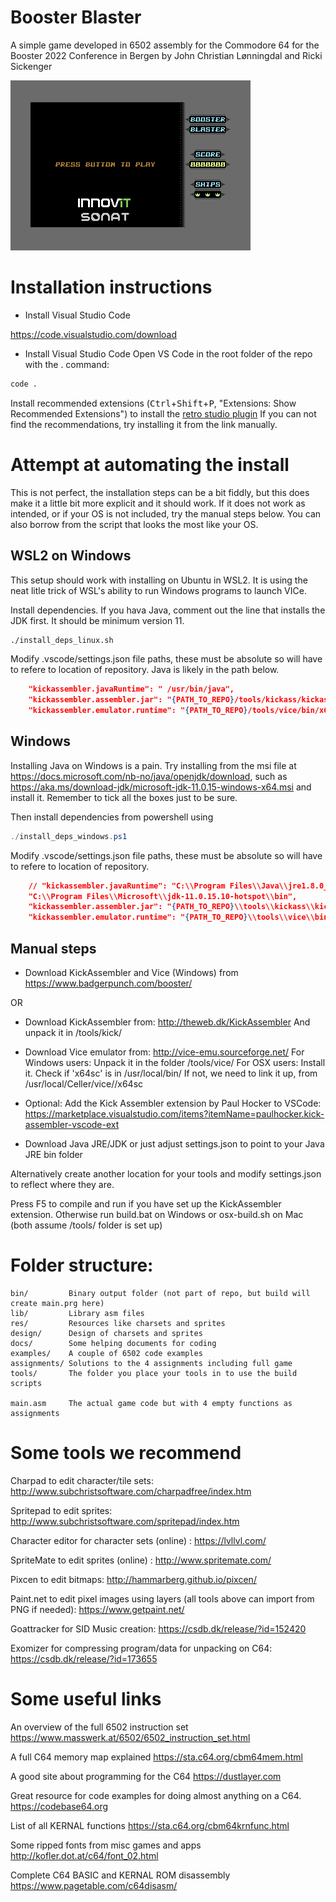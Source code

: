 # Booster Blaster
A simple game developed in 6502 assembly for the Commodore 64 for the Booster 2022 Conference
in Bergen by John Christian Lønningdal and Ricki Sickenger

![Screenshot](./design/screenshot.png)

# Installation instructions

* Install Visual Studio Code

https://code.visualstudio.com/download

* Install Visual Studio Code
Open VS Code in the root folder of the repo with the . command:
```bash
code .
```

Install recommended extensions (<kbd>Ctrl</kbd>+<kbd>Shift</kbd>+<kbd>P</kbd>, "Extensions: Show Recommended Extensions")
to install the [retro studio plugin](https://marketplace.visualstudio.com/items?itemName=paulhocker.kick-assembler-vscode-ext)
If you can not find the recommendations, try installing it from the link manually.

# Attempt at automating the install

This is not perfect, the installation steps can be a bit fiddly, but this does make it a little bit more explicit and it should work.
If it does not work as intended, or if your OS is not included, try the manual steps below.
You can also borrow from the script that looks the most like your OS.

## WSL2 on Windows
This setup should work with installing on Ubuntu in WSL2.
It is using the neat litle trick of WSL's ability to run Windows programs to launch VICe.

Install dependencies. If you hava Java, comment out the line that installs the JDK first. It should be minimum version 11.
```bash
./install_deps_linux.sh
```
Modify .vscode/settings.json file paths, these must be absolute so will have to refere to location of repository.
Java is likely in the path below.

```json
    "kickassembler.javaRuntime": " /usr/bin/java",
    "kickassembler.assembler.jar": "{PATH_TO_REPO}/tools/kickass/kickassembler-5.19.jar",
    "kickassembler.emulator.runtime": "{PATH_TO_REPO}/tools/vice/bin/x64sc.exe",
```
## Windows
Installing Java on Windows is a pain. Try installing from the msi file at 
https://docs.microsoft.com/nb-no/java/openjdk/download, such as https://aka.ms/download-jdk/microsoft-jdk-11.0.15-windows-x64.msi and install it.
Remember to tick all the boxes just to be sure.

Then install dependencies from powershell using
```powershell
./install_deps_windows.ps1
```

Modify .vscode/settings.json file paths, these must be absolute so will have to refere to location of repository.
```json
    // "kickassembler.javaRuntime": "C:\\Program Files\\Java\\jre1.8.0_201\\bin\\java.exe",
    "C:\\Program Files\\Microsoft\\jdk-11.0.15.10-hotspot\\bin",
    "kickassembler.assembler.jar": "{PATH_TO_REPO}\\tools\\kickass\\kickassembler-5.19.jar",
    "kickassembler.emulator.runtime": "{PATH_TO_REPO}\\tools\\vice\\bin\\x64sc.exe"
```

## Manual steps
* Download KickAssembler and Vice (Windows) from https://www.badgerpunch.com/booster/

OR 

* Download KickAssembler from: http://theweb.dk/KickAssembler
   And unpack it in <boosterblaster-folder>/tools/kick/

* Download Vice emulator from: http://vice-emu.sourceforge.net/
   For Windows users: Unpack it in the folder <boosterblaster-folder>/tools/vice/
   For OSX users: Install it. Check if 'x64sc' is in /usr/local/bin/
   If not, we need to link it up, from /usr/local/Celler/vice/<version>/x64sc

* Optional: Add the Kick Assembler extension by Paul Hocker to VSCode:
https://marketplace.visualstudio.com/items?itemName=paulhocker.kick-assembler-vscode-ext


* Download Java JRE/JDK or just adjust settings.json to point to your Java JRE bin folder

Alternatively create another location for your tools and modify settings.json to reflect where they are.

Press F5 to compile and run if you have set up the KickAssembler extension.
Otherwise run build.bat on Windows or osx-build.sh on Mac (both assume /tools/ folder is set up)

# Folder structure:
```
bin/         Binary output folder (not part of repo, but build will create main.prg here)
lib/         Library asm files
res/         Resources like charsets and sprites
design/      Design of charsets and sprites
docs/        Some helping documents for coding
examples/    A couple of 6502 code examples
assignments/ Solutions to the 4 assignments including full game
tools/       The folder you place your tools in to use the build scripts
   
main.asm     The actual game code but with 4 empty functions as assignments
```

# Some tools we recommend

Charpad to edit character/tile sets: http://www.subchristsoftware.com/charpadfree/index.htm

Spritepad to edit sprites: http://www.subchristsoftware.com/spritepad/index.htm

Character editor for character sets (online) : https://lvllvl.com/

SpriteMate to edit sprites (online) : http://www.spritemate.com/

Pixcen to edit bitmaps: http://hammarberg.github.io/pixcen/

Paint.net to edit pixel images using layers (all tools above can import from PNG if needed): https://www.getpaint.net/

Goattracker for SID Music creation: https://csdb.dk/release/?id=152420

Exomizer for compressing program/data for unpacking on C64: https://csdb.dk/release/?id=173655

# Some useful links

An overview of the full 6502 instruction set
https://www.masswerk.at/6502/6502_instruction_set.html

A full C64 memory map explained
https://sta.c64.org/cbm64mem.html

A good site about programming for the C64
https://dustlayer.com

Great resource for code examples for doing almost anything on a C64.
https://codebase64.org

List of all KERNAL functions
https://sta.c64.org/cbm64krnfunc.html

Some ripped fonts from misc games and apps
http://kofler.dot.at/c64/font_02.html

Complete C64 BASIC and KERNAL ROM disassembly
https://www.pagetable.com/c64disasm/
